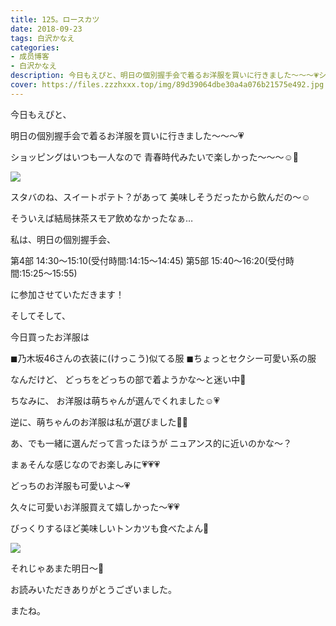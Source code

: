 ```yaml
---
title: 125。ロースカツ
date: 2018-09-23
tags: 白沢かなえ
categories: 
- 成员博客
- 白沢かなえ
description: 今日もえぴと、明日の個別握手会で着るお洋服を買いに行きました〜〜〜💗ショッピングはいつも一人なので青春時代みたいで楽しかった〜〜〜☺️🌸スタバのね、ス...
cover: https://files.zzzhxxx.top/img/89d39064dbe30a4a076b21575e492.jpg 
---
```








今日もえぴと、

明日の個別握手会で着るお洋服を買いに行きました〜〜〜💗





ショッピングはいつも一人なので
青春時代みたいで楽しかった〜〜〜☺️🌸





![](https://files.zzzhxxx.top/img/89d39064dbe30a4a076b21575e492.jpg)



スタバのね、スイートポテト？があって
美味しそうだったから飲んだの〜☺️



そういえば結局抹茶スモア飲めなかったなぁ…





















私は、明日の個別握手会、


第4部  14:30〜15:10(受付時間:14:15〜14:45)
第5部  15:40〜16:20(受付時間:15:25〜15:55)


に参加させていただきます！











そしてそして、





今日買ったお洋服は

◼︎乃木坂46さんの衣装に(けっこう)似てる服
◼︎ちょっとセクシー可愛い系の服

なんだけど、
どっちをどっちの部で着ようかな〜と迷い中🌷












ちなみに、
お洋服は萌ちゃんが選んでくれました☺️💗



逆に、萌ちゃんのお洋服は私が選びました🐣💗




あ、でも一緒に選んだって言ったほうが
ニュアンス的に近いのかな〜？






まぁそんな感じなのでお楽しみに💗💗💗





どっちのお洋服も可愛いよ〜💗













久々に可愛いお洋服買えて嬉しかった〜💗💗









びっくりするほど美味しいトンカツも食べたよん🐷




![](https://files.zzzhxxx.top/img/89d39064dbe30a4a076b21575e492-01.png)








それじゃあまた明日〜🌸


























お読みいただきありがとうございました。

またね。


